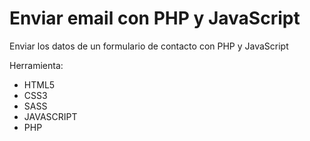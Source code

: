 # Enviar email con PHP y JavaScript

Enviar los datos de un formulario de contacto con PHP y JavaScript

Herramienta:
  - HTML5
  - CSS3
  - SASS
  - JAVASCRIPT
  - PHP

